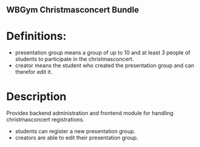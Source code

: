 ## WBGym Christmasconcert Bundle

# Definitions:
- presentation group    means a group of up to 10 and at least 3 people of students to participate in the christmasconcert.
- creator               means the student who created the presentation group and can therefor edit it.

# Description
Provides backend administration and frontend module for handling christmasconcert registrations.

- students can register a new presentation group.
- creators are able to edit their presentation group.
